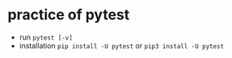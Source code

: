 # practice of pytest

* run `pytest [-v]`
* installation `pip install -U pytest` or `pip3 install -U pytest`

